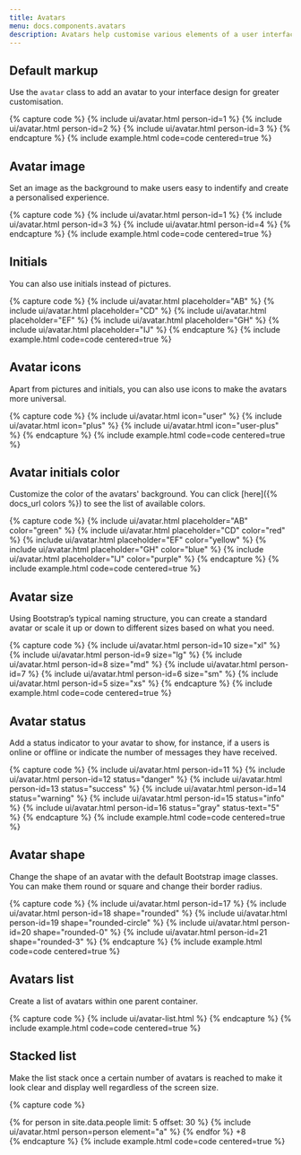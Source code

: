 ```yaml
---
title: Avatars
menu: docs.components.avatars
description: Avatars help customise various elements of a user interface and make the product experience more personalised. They are often used in communication apps, collaboration tools and social media.
---
```



## Default markup

Use the `avatar` class to add an avatar to your interface design for greater customisation.

{% capture code %}
{% include ui/avatar.html person-id=1 %}
{% include ui/avatar.html person-id=2 %}
{% include ui/avatar.html person-id=3 %}
{% endcapture %}
{% include example.html code=code centered=true %}


## Avatar image

Set an image as the background to make users easy to indentify and create a personalised experience.

{% capture code %}
{% include ui/avatar.html person-id=1 %}
{% include ui/avatar.html person-id=3 %}
{% include ui/avatar.html person-id=4 %}
{% endcapture %}
{% include example.html code=code centered=true %}


## Initials

You can also use initials instead of pictures.

{% capture code %}
{% include ui/avatar.html placeholder="AB" %}
{% include ui/avatar.html placeholder="CD" %}
{% include ui/avatar.html placeholder="EF" %}
{% include ui/avatar.html placeholder="GH" %}
{% include ui/avatar.html placeholder="IJ" %}
{% endcapture %}
{% include example.html code=code centered=true %}


## Avatar icons

Apart from pictures and initials, you can also use icons to make the avatars more universal.

{% capture code %}
{% include ui/avatar.html icon="user" %}
{% include ui/avatar.html icon="plus" %}
{% include ui/avatar.html icon="user-plus" %}
{% endcapture %}
{% include example.html code=code centered=true %}


## Avatar initials color

Customize the color of the avatars' background. You can click [here]({% docs_url colors %}) to see the list of available colors.

{% capture code %}
{% include ui/avatar.html placeholder="AB" color="green" %}
{% include ui/avatar.html placeholder="CD" color="red" %}
{% include ui/avatar.html placeholder="EF" color="yellow" %}
{% include ui/avatar.html placeholder="GH" color="blue" %}
{% include ui/avatar.html placeholder="IJ" color="purple" %}
{% endcapture %}
{% include example.html code=code centered=true %}


## Avatar size

Using Bootstrap’s typical naming structure, you can create a standard avatar or scale it up or down to different sizes based on what you need.

{% capture code %}
{% include ui/avatar.html person-id=10 size="xl" %}
{% include ui/avatar.html person-id=9 size="lg" %}
{% include ui/avatar.html person-id=8 size="md" %}
{% include ui/avatar.html person-id=7 %}
{% include ui/avatar.html person-id=6 size="sm" %}
{% include ui/avatar.html person-id=5 size="xs" %}
{% endcapture %}
{% include example.html code=code centered=true %}


## Avatar status

Add a status indicator to your avatar to show, for instance, if a users is online or offline or indicate the number of messages they have received.

{% capture code %}
{% include ui/avatar.html person-id=11 %}
{% include ui/avatar.html person-id=12 status="danger" %}
{% include ui/avatar.html person-id=13 status="success" %}
{% include ui/avatar.html person-id=14 status="warning" %}
{% include ui/avatar.html person-id=15 status="info" %}
{% include ui/avatar.html person-id=16 status="gray" status-text="5" %}
{% endcapture %}
{% include example.html code=code centered=true %}


## Avatar shape

Change the shape of an avatar with the default Bootstrap image classes. You can make them round or square and change their border radius.

{% capture code %}
{% include ui/avatar.html person-id=17 %}
{% include ui/avatar.html person-id=18 shape="rounded" %}
{% include ui/avatar.html person-id=19 shape="rounded-circle" %}
{% include ui/avatar.html person-id=20 shape="rounded-0" %}
{% include ui/avatar.html person-id=21 shape="rounded-3" %}
{% endcapture %}
{% include example.html code=code centered=true %}


## Avatars list

Create a list of avatars within one parent container.

{% capture code %}
{% include ui/avatar-list.html %}
{% endcapture %}
{% include example.html code=code centered=true %}


## Stacked list

Make the list stack once a certain number of avatars is reached to make it look clear and display well regardless of the screen size.

{% capture code %}
<div class="avatar-list avatar-list-stacked">
  {% for person in site.data.people limit: 5 offset: 30 %}
  {% include ui/avatar.html person=person element="a" %}
  {% endfor %}
  <span class="avatar">+8</span>
</div>
{% endcapture %}
{% include example.html code=code centered=true %}
